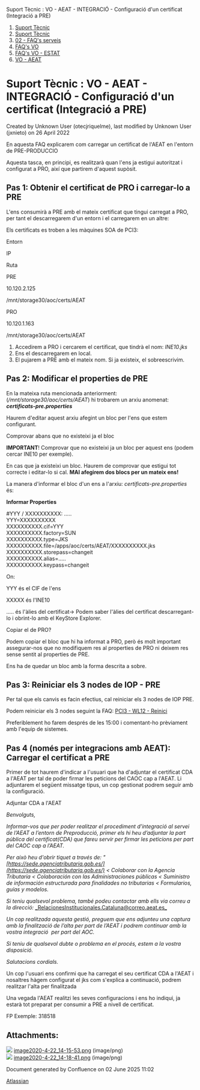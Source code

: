 Suport Tècnic : VO - AEAT - INTEGRACIÓ - Configuració d'un certificat (Integració a PRE)  

1.  [Suport Tècnic](index.html)
2.  [Suport Tècnic](13893782.html)
3.  [02 - FAQ's serveis](26313393.html)
4.  [FAQ's VO](28705575.html)
5.  [FAQ's VO - ESTAT](28705579.html)
6.  [VO - AEAT](VO---AEAT_36340975.html)

Suport Tècnic : VO - AEAT - INTEGRACIÓ - Configuració d'un certificat (Integració a PRE)
========================================================================================

Created by Unknown User (otecjriquelme), last modified by Unknown User (jxnieto) on 26 April 2022

En aquesta FAQ explicarem com carregar un certificat de l'AEAT en l'entorn de PRE-PRODUCCIO

Aquesta tasca, en principi, es realitzarà quan l'ens ja estigui autoritzat i configurat a PRO, així que partirem d'aquest supòsit.

Pas 1: Obtenir el certificat de PRO i carregar-lo a PRE
-------------------------------------------------------

L'ens consumirà a PRE amb el mateix certificat que tingui carregat a PRO, per tant el descarregarem d'un entorn i el carregarem en un altre:

Els certificats es troben a les màquines SOA de PCI3:

Entorn

IP

Ruta

PRE

10.120.2.125

/mnt/storage30/aoc/certs/AEAT

PRO

10.120.1.163

/mnt/storage30/aoc/certs/AEAT

1.  Accedirem a PRO i cercarem el certificat, que tindrà el nom: _INE10.jks_
2.  Ens el descarregarem en local.
3.  El pujarem a PRE amb el mateix nom. Si ja existeix, el sobreescrivim.

Pas 2: Modificar el properties de PRE
-------------------------------------

En la mateixa ruta mencionada anteriorment: (_/mnt/storage30/aoc/certs/AEAT_) hi trobarem un arxiu anomenat: **_certificats-pre.properties_**

Haurem d'editar aquest arxiu afegint un bloc per l'ens que estem configurant.

Comprovar abans que no existeixi ja el bloc

**IMPORTANT**! Comprovar que no existeixi ja un bloc per aquest ens (podem cercar INE10 per exemple).

En cas que ja existeixi un bloc. Haurem de comprovar que estigui tot correcte i editar-lo si cal. **MAI afegirem dos blocs per un mateix ens!**

La manera d'informar el bloc d'un ens a l'arxiu: _certificats-pre.properties_ és:

**Informar Properties**

  

#YYY / XXXXXXXXXX: .....  
YYY\=XXXXXXXXXX  
XXXXXXXXXX.cif=YYY  
XXXXXXXXXX.factory=SUN  
XXXXXXXXXX.type=JKS  
XXXXXXXXXX.file=/apps/aoc/certs/AEAT/XXXXXXXXXX.jks  
XXXXXXXXXX.storepass=changeit  
XXXXXXXXXX.alias=.....  
XXXXXXXXXX.keypass=changeit

On:

YYY és el CIF de l'ens

XXXXX és l'INE10

..... és l'àlies del certificat→ Podem saber l'àlies del certificat descarregant-lo i obrint-lo amb el KeyStore Explorer.

Copiar el de PRO?

Podem copiar el bloc que hi ha informat a PRO, però és molt important assegurar-nos que no modifiquem res al properties de PRO ni deixem res sense sentit al properties de PRE.

Ens ha de quedar un bloc amb la forma descrita a sobre.

Pas 3: Reiniciar els 3 nodes de IOP - PRE
-----------------------------------------

Per tal que els canvis es facin efectius, cal reiniciar els 3 nodes de IOP PRE.

Podem reiniciar els 3 nodes seguint la FAQ: [PCI3 - WL12 - Reinici](PCI3---WL12---Reinici_41520945.html)

Preferiblement ho farem després de les 15:00 i comentant-ho prèviament amb l'equip de sistemes.

  

  

Pas 4 (només per integracions amb AEAT): Carregar el certificat a PRE
---------------------------------------------------------------------

Primer de tot haurem d'indicar a l'usuari que ha d'adjuntar el certificat CDA a l'AEAT per tal de poder firmar les peticions del CAOC cap a l'AEAT. Li adjuntarem el següent missatge tipus, un cop gestionat podrem seguir amb la configuració.

Adjuntar CDA a l'AEAT

_Benvolguts,_

_Informar-vos que per poder realitzar el procediment d’integració al servei de l’AEAT a l’entorn de Preproducció, primer els hi heu d’adjuntar la part pública del certificat(CDA) que fareu servir per firmar les peticions per part del CAOC cap a l’AEAT._

_Per això heu d'obrir tiquet a través de: "[https://sede.agenciatributaria.gob.es/](https://sede.agenciatributaria.gob.es/) < Colaborar con la Agencia Tributaria < Colaboración con las Administraciones públicas < Suministro de información estructurada para finalidades no tributarias < Formularios, guías y modelos._

_Si teniu qualsevol problema, també podeu contactar amb ells via correu a la direcció:_ [_RelacionesInstitucionales.Cataluna@correo.aeat.es_](mailto:RelacionesInstitucionales.Cataluna@correo.aeat.es)

_Un cop realitzada aquesta gestió, preguem que ens adjunteu una captura amb la finalització de l’alta per part de l’AEAT i podrem continuar amb la vostra integració  per part del AOC._

_Si teniu de qualsevol dubte o problema en el procés, estem a la vostra disposició._

_Salutacions cordials._

Un cop l'usuari ens confirmi que ha carregat el seu certificat CDA a l'AEAT i nosaltres hàgem configurat el jks com s'explica a continuació, podrem realitzar l'alta per finalitzada

Una vegada l'AEAT realitzi les seves configuracions i ens ho indiqui, ja estarà tot preparat per consumir a PRE a nivell de certificat.

  

FP Exemple: 318518

Attachments:
------------

![](images/icons/bullet_blue.gif) [image2020-4-22\_14-15-53.png](attachments/36340948/36340953.png) (image/png)  
![](images/icons/bullet_blue.gif) [image2020-4-22\_14-18-41.png](attachments/36340948/36340954.png) (image/png)  

Document generated by Confluence on 02 June 2025 11:02

[Atlassian](http://www.atlassian.com/)